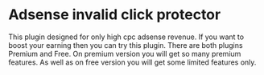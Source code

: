 # Adsense invalid click protector 

This plugin designed for only high cpc adsense revenue. If you want to boost your earning then you can try this plugin. There are both plugins Premium and Free. On premium version you will get so many premium features. As well as on free version you will get some limited features only. 
